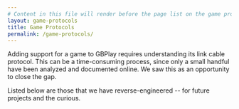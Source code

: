 ```yaml
---
# Content in this file will render before the page list on the game protocols page
layout: game-protocols
title: Game Protocols
permalink: /game-protocols/
---
```


Adding support for a game to GBPlay requires understanding its link cable
protocol. This can be a time-consuming process, since only a small handful have
been analyzed and documented online. We saw this as an opportunity to close the
gap.

Listed below are those that we have reverse-engineered -- for future projects
and the curious.
